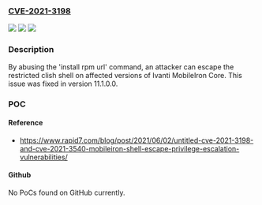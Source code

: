 ### [CVE-2021-3198](https://cve.mitre.org/cgi-bin/cvename.cgi?name=CVE-2021-3198)
![](https://img.shields.io/static/v1?label=Product&message=MobileIron%20Core&color=blue)
![](https://img.shields.io/static/v1?label=Version&message=10.7.0.1-9%3C%3D%2010.7.0.1-9%20&color=brighgreen)
![](https://img.shields.io/static/v1?label=Vulnerability&message=CWE-78%20OS%20Command%20Injection&color=brighgreen)

### Description

By abusing the 'install rpm url' command, an attacker can escape the restricted clish shell on affected versions of Ivanti MobileIron Core. This issue was fixed in version 11.1.0.0.

### POC

#### Reference
- https://www.rapid7.com/blog/post/2021/06/02/untitled-cve-2021-3198-and-cve-2021-3540-mobileiron-shell-escape-privilege-escalation-vulnerabilities/

#### Github
No PoCs found on GitHub currently.

